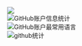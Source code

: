<!--
### Hi there 👋
-->

<!--
**Y0looo/Y0looo** is a ✨ _special_ ✨ repository because its `README.md` (this file) appears on your GitHub profile.

Here are some ideas to get you started:

- 🔭 I’m currently working on ...
- 🌱 I’m currently learning ...
- 👯 I’m looking to collaborate on ...
- 🤔 I’m looking for help with ...
- 💬 Ask me about ...
- 📫 How to reach me: ...
- 😄 Pronouns: ...
- ⚡ Fun fact: ...
-->
![](https://komarev.com/ghpvc/?username=Y0looo)
<br>
![GitHub账户信息统计](https://github-stats.ubrong.com/api?username=Y0looo&show_icons=true&theme=tokyonight)
<br>
![GitHub账户最常用语言](https://github-stats.ubrong.com/api/top-langs/?username=Y0looo&layout=compact&theme=tokyonight)
<br>
![github统计](https://stats.justsong.cn/api/github?username=Y0looo&theme=dark&lang=zh-CN)
